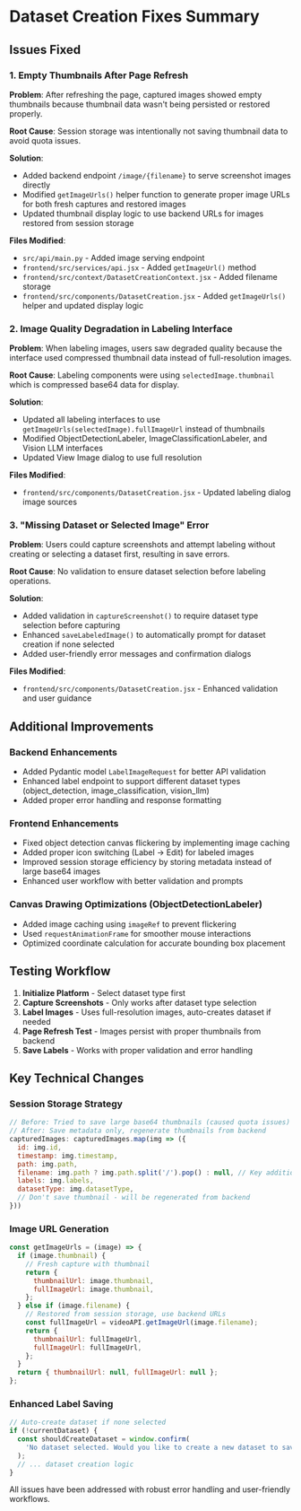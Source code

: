 # Dataset Creation Fixes Summary

## Issues Fixed

### 1. Empty Thumbnails After Page Refresh
**Problem**: After refreshing the page, captured images showed empty thumbnails because thumbnail data wasn't being persisted or restored properly.

**Root Cause**: Session storage was intentionally not saving thumbnail data to avoid quota issues.

**Solution**: 
- Added backend endpoint `/image/{filename}` to serve screenshot images directly
- Modified `getImageUrls()` helper function to generate proper image URLs for both fresh captures and restored images
- Updated thumbnail display logic to use backend URLs for images restored from session storage

**Files Modified**:
- `src/api/main.py` - Added image serving endpoint
- `frontend/src/services/api.jsx` - Added `getImageUrl()` method  
- `frontend/src/context/DatasetCreationContext.jsx` - Added filename storage
- `frontend/src/components/DatasetCreation.jsx` - Added `getImageUrls()` helper and updated display logic

### 2. Image Quality Degradation in Labeling Interface
**Problem**: When labeling images, users saw degraded quality because the interface used compressed thumbnail data instead of full-resolution images.

**Root Cause**: Labeling components were using `selectedImage.thumbnail` which is compressed base64 data for display.

**Solution**: 
- Updated all labeling interfaces to use `getImageUrls(selectedImage).fullImageUrl` instead of thumbnails
- Modified ObjectDetectionLabeler, ImageClassificationLabeler, and Vision LLM interfaces
- Updated View Image dialog to use full resolution

**Files Modified**:
- `frontend/src/components/DatasetCreation.jsx` - Updated labeling dialog image sources

### 3. "Missing Dataset or Selected Image" Error  
**Problem**: Users could capture screenshots and attempt labeling without creating or selecting a dataset first, resulting in save errors.

**Root Cause**: No validation to ensure dataset selection before labeling operations.

**Solution**:
- Added validation in `captureScreenshot()` to require dataset type selection before capturing
- Enhanced `saveLabeledImage()` to automatically prompt for dataset creation if none selected
- Added user-friendly error messages and confirmation dialogs

**Files Modified**:
- `frontend/src/components/DatasetCreation.jsx` - Enhanced validation and user guidance

## Additional Improvements

### Backend Enhancements
- Added Pydantic model `LabelImageRequest` for better API validation
- Enhanced label endpoint to support different dataset types (object_detection, image_classification, vision_llm)
- Added proper error handling and response formatting

### Frontend Enhancements  
- Fixed object detection canvas flickering by implementing image caching
- Added proper icon switching (Label → Edit) for labeled images
- Improved session storage efficiency by storing metadata instead of large base64 images
- Enhanced user workflow with better validation and prompts

### Canvas Drawing Optimizations (ObjectDetectionLabeler)
- Added image caching using `imageRef` to prevent flickering
- Used `requestAnimationFrame` for smoother mouse interactions
- Optimized coordinate calculation for accurate bounding box placement

## Testing Workflow

1. **Initialize Platform** - Select dataset type first
2. **Capture Screenshots** - Only works after dataset type selection
3. **Label Images** - Uses full-resolution images, auto-creates dataset if needed
4. **Page Refresh Test** - Images persist with proper thumbnails from backend
5. **Save Labels** - Works with proper validation and error handling

## Key Technical Changes

### Session Storage Strategy
```javascript
// Before: Tried to save large base64 thumbnails (caused quota issues)
// After: Save metadata only, regenerate thumbnails from backend
capturedImages: capturedImages.map(img => ({
  id: img.id,
  timestamp: img.timestamp, 
  path: img.path,
  filename: img.path ? img.path.split('/').pop() : null, // Key addition
  labels: img.labels,
  datasetType: img.datasetType,
  // Don't save thumbnail - will be regenerated from backend
}))
```

### Image URL Generation
```javascript
const getImageUrls = (image) => {
  if (image.thumbnail) {
    // Fresh capture with thumbnail
    return {
      thumbnailUrl: image.thumbnail,
      fullImageUrl: image.thumbnail,
    };
  } else if (image.filename) {
    // Restored from session storage, use backend URLs
    const fullImageUrl = videoAPI.getImageUrl(image.filename);
    return {
      thumbnailUrl: fullImageUrl,
      fullImageUrl: fullImageUrl,
    };
  }
  return { thumbnailUrl: null, fullImageUrl: null };
};
```

### Enhanced Label Saving
```javascript
// Auto-create dataset if none selected
if (!currentDataset) {
  const shouldCreateDataset = window.confirm(
    'No dataset selected. Would you like to create a new dataset to save these labels?'
  );
  // ... dataset creation logic
}
```

All issues have been addressed with robust error handling and user-friendly workflows.